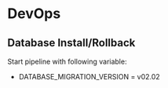 # DevOps

## Database Install/Rollback

Start pipeline with following variable:
* DATABASE_MIGRATION_VERSION = v02.02
